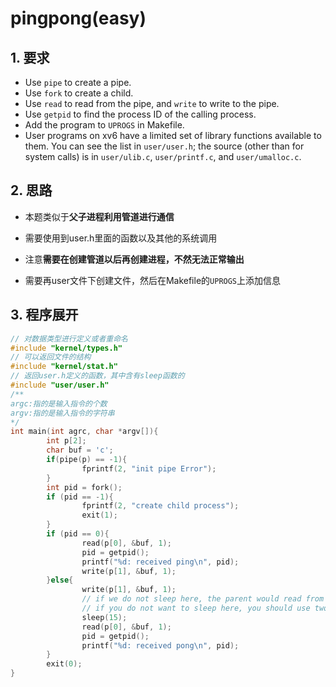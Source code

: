 # pingpong(easy)

## 1. 要求

- Use `pipe` to create a pipe.
- Use `fork` to create a child.
- Use `read` to read from the pipe, and `write` to write to the pipe.
- Use `getpid` to find the process ID of the calling process.
- Add the program to `UPROGS` in Makefile.
- User programs on xv6 have a limited set of library functions available to them. You can see the list in `user/user.h`; the source (other than for system calls) is in `user/ulib.c`, `user/printf.c`, and `user/umalloc.c`.

## 2. 思路

- 本题类似于**父子进程利用管道进行通信**

- 需要使用到user.h里面的函数以及其他的系统调用
- 注意**需要在创建管道以后再创建进程，不然无法正常输出**
- 需要再user文件下创建文件，然后在Makefile的`UPROGS`上添加信息

## 3. 程序展开

```c
// 对数据类型进行定义或者重命名
#include "kernel/types.h"
// 可以返回文件的结构
#include "kernel/stat.h"
// 返回user.h定义的函数，其中含有sleep函数的
#include "user/user.h"
/**
argc:指的是输入指令的个数
argv:指的是输入指令的字符串
*/
int main(int agrc, char *argv[]){
        int p[2];
        char buf = 'c';
        if(pipe(p) == -1){
                fprintf(2, "init pipe Error");
        }
	    int pid = fork();
        if (pid == -1){
                fprintf(2, "create child process");
                exit(1);
        }
        if (pid == 0){
                read(p[0], &buf, 1);
                pid = getpid();
                printf("%d: received ping\n", pid);
                write(p[1], &buf, 1);
        }else{
                write(p[1], &buf, 1);
                // if we do not sleep here, the parent would read from the pipe, and the child would not be able to read from the pipe
                // if you do not want to sleep here, you should use two pipes instead of one
                sleep(15);
                read(p[0], &buf, 1);
                pid = getpid();
                printf("%d: received pong\n", pid);
        }
        exit(0);
}
```

